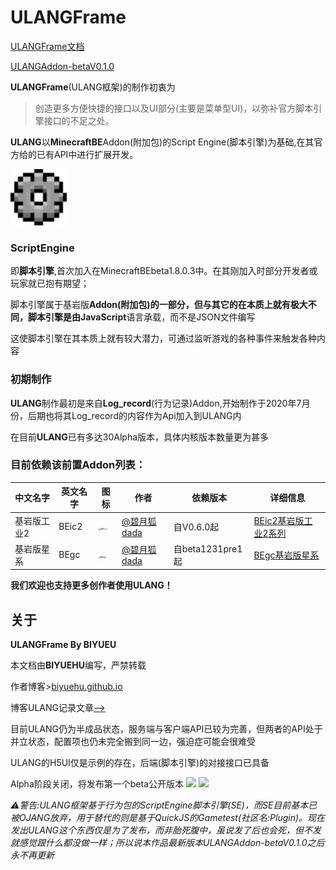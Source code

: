 # ULANGFrame

[ULANGFrame文档](https://huliapi.xyz:86/ulangdoc)

[ULANGAddon-betaV0.1.0](https://github.com/BIYUEHU/ulangframe/releases/tag/ulang)

**ULANGFrame**(ULANG框架)的制作初衷为

>  创造更多方便快捷的接口以及UI部分(主要是菜单型UI)，以弥补官方脚本引擎接口的不足之处。

**ULANG**以**MinecraftBE**Addon(附加包)的Script Engine(脚本引擎)为基础,在其官方给的已有API中进行扩展开发。

<img src="./ulangbe/ulang_icon.png" alt="ulang" style="zoom: 200%;" />

### ScriptEngine
即**脚本引擎**,首次加入在MinecraftBEbeta1.8.0.3中。在其刚加入时部分开发者或玩家就已抱有期望；

脚本引擎属于基岩版**Addon(附加包)**的一部分，但与其它的在本质上就有极大不同，脚本引擎是由**JavaScript**语言承载，而不是JSON文件编写

这使脚本引擎在其本质上就有较大潜力，可通过监听游戏的各种事件来触发各种内容

### 初期制作

**ULANG**制作最初是来自**Log_record**(行为记录)Addon,开始制作于2020年7月份，后期也将其Log_record的内容作为Api加入到ULANG内

在目前**ULANG**已有多达30Alpha版本，具体内核版本数量更为甚多

### 目前依赖该前置Addon列表：
| 中文名字    | 英文名字 | 图标                                                         | 作者                                                | 依赖版本         | 详细信息                                                     |
| ----------- | -------- | ------------------------------------------------------------ | --------------------------------------------------- | ---------------- | ------------------------------------------------------------ |
| 基岩版工业2 | BEic2    | <img src="https://img.imgdb.cn/item/5ffb0ec93ffa7d37b38b5097.png" alt="BEic2" style="zoom:25%;" /> | [@碧月狐dada](https://space.bilibili.com/293767574) | 自V0.6.0起       | [BEic2基岩版工业2系列](https://biyuehu.github.io/post/BEic2%E5%9F%BA%E5%B2%A9%E7%89%88%E5%B7%A5%E4%B8%9A2/) |
| 基岩版星系  | BEgc     | <img src="https://img.imgdb.cn/item/5f8bed041cd1bbb86b5543ff.png" alt="BEgc" style="zoom:25%;" /> | [@碧月狐dada](https://space.bilibili.com/293767574) | 自beta1231pre1起 | [BEgc基岩版星系](https://biyuehu.github.io/post/BEgc%E5%9F%BA%E5%B2%A9%E7%89%88%E6%98%9F%E7%B3%BB/) |

**我们欢迎也支持更多创作者使用ULANG！**

## 关于

**ULANGFrame By BIYUEU**

本文档由**BIYUEHU**编写，严禁转载

作者博客>[biyuehu.github.io](https://biyuehu.github.io)

博客ULANG记录文章[-->](https://biyuehu.github.io/post/ULANG%E6%A1%86%E6%9E%B6/)

目前ULANG仍为半成品状态，服务端与客户端API已较为完善，但两者的API处于并立状态，配置项也仍未完全搬到同一边，强迫症可能会很难受

ULANG的H5UI仅是示例的存在，后端(脚本引擎)的对接接口已具备

Alpha阶段关闭，将发布第一个beta公开版本
![](./images/1.png)
![](./images/2.png)

*⚠警告:ULANG框架基于行为包的ScriptEngine脚本引擎(SE)，而SE目前基本已被OJANG放弃，用于替代的则是基于QuickJS的Gametest(社区名:Plugin)。现在发出ULANG这个东西仅是为了发布，而非胎死腹中，虽说发了后也会死，但不发就感觉跟什么都没做一样；所以说本作品最新版本ULANGAddon-betaV0.1.0之后永不再更新*
